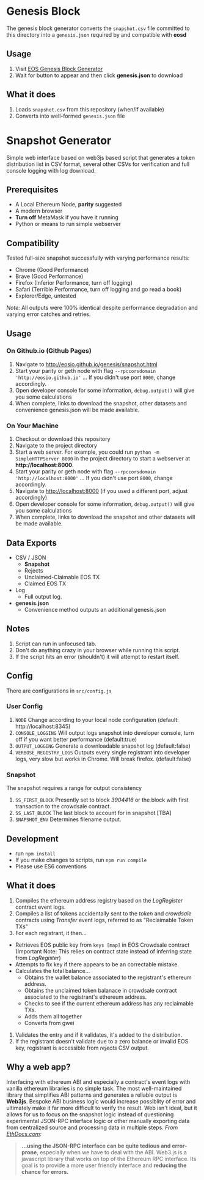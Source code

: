 # Genesis Block
The genesis block generator converts the `snapshot.csv` file committed to this directory into a `genesis.json` required by and compatible with **eosd**

## Usage
1. Visit [EOS Genesis Block Generator](http://eosio.github.io/genesis/genesis.html)
2. Wait for button to appear and then click **genesis.json** to download


## What it does
1. Loads `snapshot.csv` from this repository (when/if available)
2. Converts into well-formed `genesis.json` file

# Snapshot Generator
Simple web interface based on web3js based script that generates a token distribution list in CSV format, several other CSVs for verification and full console logging with log download. 

## Prerequisites
- A Local Ethereum Node, **parity** suggested
- A modern browser
- **Turn off** MetaMask if you have it running
- Python or means to run simple webserver

## Compatibility 
Tested full-size snapshot successfully with varying performance results:
- Chrome (Good Performance)
- Brave (Good Performance)
- Firefox (Inferior Performance, turn off logging)
- Safari (Terrible Performance, turn off logging and go read a book)
- Explorer/Edge, untested

_Note:_ All outputs were 100% identical despite performance degradation and varying error catches and retries.

## Usage

### On Github.io (Github Pages)
1. Navigate to http://eosio.github.io/genesis/snapshot.html
1. Start your parity or geth node with flag `--rpccorsdomain 'http://eosio.github.io'` ... If you didn't use port `8000`, change accordingly. 
1. Open developer console for some information, `debug.output()` will give you some calculations
1. When complete, links to download the snapshot, other datasets and convenience genesis.json will be made available.

### On Your Machine
1. Checkout or download this repository
1. Navigate to the project directory
1. Start a web server. For example, you could run `python -m SimpleHTTPServer 8000` in the project directory to start a webserver at **http://localhost:8000**.
1. Start your parity or geth node with flag `--rpccorsdomain 'http://localhost:8000'` ... If you didn't use port `8000`, change accordingly. 
1. Navigate to [http://localhost:8000](http://localhost:8000) (if you used a different port, adjust accordingly)
1. Open developer console for some information, `debug.output()` will give you some calculations
1. When complete, links to download the snapshot and other datasets will be made available.

## Data Exports
- CSV / JSON
    - **Snapshot**
    - Rejects
    - Unclaimed-Claimable EOS TX
    - Claimed EOS TX
- Log
    - Full output log. 
- **genesis.json**
    - Convenience method outputs an additional genesis.json

## Notes
1. Script can run in unfocused tab.
1. Don't do anything crazy in your browser while running this script.
1. If the script hits an error (shouldn't) it will attempt to restart itself. 

## Config

There are configurations in `src/config.js`

### User Config

1. `NODE` Change according to your local node configuration (default: http://localhost:8345)
1. `CONSOLE_LOGGING` Will output logs snapshot into developer console, turn off if you want better performance (default:true)
1. `OUTPUT_LOGGING` Generate a downloadable snapshot log (default:false)
1. `VERBOSE_REGISTRY_LOGS` Outputs every single registrant into developer logs, very slow but works in Chrome. Will break firefox. (default:false)


### Snapshot

The snapshot requires a range for output consistency

1. `SS_FIRST_BLOCK` Presently set to block *3904416* or the block with first transaction to the crowdsale contract. 
2. `SS_LAST_BLOCK` The last block to account for in snapshot [TBA]
3. `SNAPSHOT_ENV` Determines filename output.

## Development
- run `npm install`
- If you make changes to scripts, run `npm run compile`
- Please use ES6 conventions



## What it does
1. Compiles the ethereum address registry based on the _LogRegister_ contract event logs.
1. Compiles a list of tokens accidentally sent to the _token_ and _crowdsale_ contracts using _Transfer_ event logs, referred to as "Reclaimable Token TXs"
1. For each registrant, it then...
  - Retrieves EOS public key from `keys [map]`  in EOS Crowdsale contract (Important Note: This relies on contract state instead of inferring state from _LogRegister_)
  - Attempts to fix key if there appears to be an correctable mistake.
  - Calculates the total balance...
     - Obtains the wallet balance associated to the registrant's ethereum address.
     - Obtains the unclaimed token balanace in crowdsale contract associated to the registrant's ethereum address.
     - Checks to see if the current ethereum address has any reclaimable TXs. 
     - Adds them all together
     - Converts from gwei
1. Validates the entry and if it validates, it's added to the distribution.
1. If the registrant doesn't validate due to a zero balance or invalid EOS key, registrant is accessible from _rejects_ CSV output.

## Why a web app?
Interfacing with ethereum ABI and especially a contract's event logs with vanilla ethereum libraries is no simple task. The most well-maintained library that simplifies ABI patterns and generates a reliable output is **Web3js**. Bespoke ABI business logic would increase possiblity of error and ultimately make it far more difficult to verify the result. Web isn't ideal, but it allows for us to focus on the snapshot logic instead of questioning experimental JSON-RPC interface logic or other manually exporting data from centralized source and processing data in multiple steps. 
_From [EthDocs.com](http://www.ethdocs.org/en/latest/contracts-and-transactions/accessing-contracts-and-transactions.html#web3-js):_
> **...using the JSON-RPC interface can be quite tedious and error-prone**, especially when we have to deal with the ABI. Web3.js is a javascript library that works on top of the Ethereum RPC interface. Its goal is to provide a more user friendly interface and **reducing the chance for errors.**